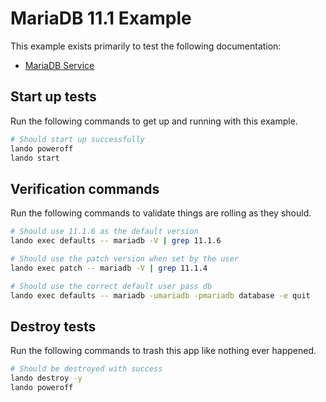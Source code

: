 # MariaDB 11.1 Example

This example exists primarily to test the following documentation:

* [MariaDB Service](https://docs.lando.dev/plugins/mariadb)

## Start up tests

Run the following commands to get up and running with this example.

```bash
# Should start up successfully
lando poweroff
lando start
```

## Verification commands

Run the following commands to validate things are rolling as they should.

```bash
# Should use 11.1.6 as the default version
lando exec defaults -- mariadb -V | grep 11.1.6

# Should use the patch version when set by the user
lando exec patch -- mariadb -V | grep 11.1.4

# Should use the correct default user pass db
lando exec defaults -- mariadb -umariadb -pmariadb database -e quit
```

## Destroy tests

Run the following commands to trash this app like nothing ever happened.

```bash
# Should be destroyed with success
lando destroy -y
lando poweroff
```
